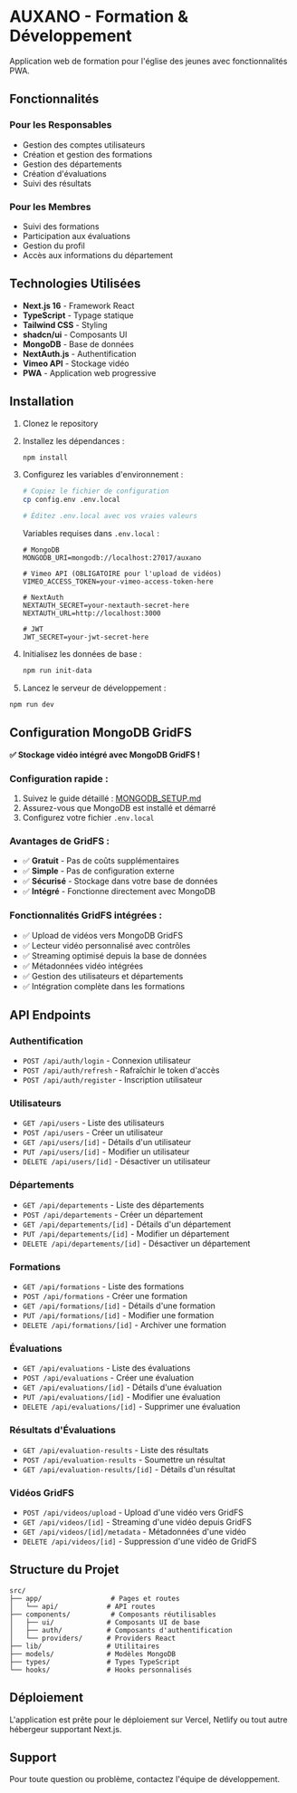# AUXANO - Formation & Développement

Application web de formation pour l'église des jeunes avec fonctionnalités PWA.

## Fonctionnalités

### Pour les Responsables
- Gestion des comptes utilisateurs
- Création et gestion des formations
- Gestion des départements
- Création d'évaluations
- Suivi des résultats

### Pour les Membres
- Suivi des formations
- Participation aux évaluations
- Gestion du profil
- Accès aux informations du département

## Technologies Utilisées

- **Next.js 16** - Framework React
- **TypeScript** - Typage statique
- **Tailwind CSS** - Styling
- **shadcn/ui** - Composants UI
- **MongoDB** - Base de données
- **NextAuth.js** - Authentification
- **Vimeo API** - Stockage vidéo
- **PWA** - Application web progressive

## Installation

1. Clonez le repository
2. Installez les dépendances :
   ```bash
   npm install
   ```

3. Configurez les variables d'environnement :
   ```bash
   # Copiez le fichier de configuration
   cp config.env .env.local
   
   # Éditez .env.local avec vos vraies valeurs
   ```
   
   Variables requises dans `.env.local` :
   ```env
   # MongoDB
   MONGODB_URI=mongodb://localhost:27017/auxano
   
   # Vimeo API (OBLIGATOIRE pour l'upload de vidéos)
   VIMEO_ACCESS_TOKEN=your-vimeo-access-token-here
   
   # NextAuth
   NEXTAUTH_SECRET=your-nextauth-secret-here
   NEXTAUTH_URL=http://localhost:3000
   
   # JWT
   JWT_SECRET=your-jwt-secret-here
   ```

5. Initialisez les données de base :
   ```bash
   npm run init-data
   ```

6. Lancez le serveur de développement :
```bash
npm run dev
   ```

## Configuration MongoDB GridFS

**✅ Stockage vidéo intégré avec MongoDB GridFS !**

### Configuration rapide :
1. Suivez le guide détaillé : [MONGODB_SETUP.md](./MONGODB_SETUP.md)
2. Assurez-vous que MongoDB est installé et démarré
3. Configurez votre fichier `.env.local`

### Avantages de GridFS :
- ✅ **Gratuit** - Pas de coûts supplémentaires
- ✅ **Simple** - Pas de configuration externe
- ✅ **Sécurisé** - Stockage dans votre base de données
- ✅ **Intégré** - Fonctionne directement avec MongoDB

### Fonctionnalités GridFS intégrées :
- ✅ Upload de vidéos vers MongoDB GridFS
- ✅ Lecteur vidéo personnalisé avec contrôles
- ✅ Streaming optimisé depuis la base de données
- ✅ Métadonnées vidéo intégrées
- ✅ Gestion des utilisateurs et départements
- ✅ Intégration complète dans les formations

## API Endpoints

### Authentification
- `POST /api/auth/login` - Connexion utilisateur
- `POST /api/auth/refresh` - Rafraîchir le token d'accès
- `POST /api/auth/register` - Inscription utilisateur

### Utilisateurs
- `GET /api/users` - Liste des utilisateurs
- `POST /api/users` - Créer un utilisateur
- `GET /api/users/[id]` - Détails d'un utilisateur
- `PUT /api/users/[id]` - Modifier un utilisateur
- `DELETE /api/users/[id]` - Désactiver un utilisateur

### Départements
- `GET /api/departements` - Liste des départements
- `POST /api/departements` - Créer un département
- `GET /api/departements/[id]` - Détails d'un département
- `PUT /api/departements/[id]` - Modifier un département
- `DELETE /api/departements/[id]` - Désactiver un département

### Formations
- `GET /api/formations` - Liste des formations
- `POST /api/formations` - Créer une formation
- `GET /api/formations/[id]` - Détails d'une formation
- `PUT /api/formations/[id]` - Modifier une formation
- `DELETE /api/formations/[id]` - Archiver une formation

### Évaluations
- `GET /api/evaluations` - Liste des évaluations
- `POST /api/evaluations` - Créer une évaluation
- `GET /api/evaluations/[id]` - Détails d'une évaluation
- `PUT /api/evaluations/[id]` - Modifier une évaluation
- `DELETE /api/evaluations/[id]` - Supprimer une évaluation

### Résultats d'Évaluations
- `GET /api/evaluation-results` - Liste des résultats
- `POST /api/evaluation-results` - Soumettre un résultat
- `GET /api/evaluation-results/[id]` - Détails d'un résultat

### Vidéos GridFS
- `POST /api/videos/upload` - Upload d'une vidéo vers GridFS
- `GET /api/videos/[id]` - Streaming d'une vidéo depuis GridFS
- `GET /api/videos/[id]/metadata` - Métadonnées d'une vidéo
- `DELETE /api/videos/[id]` - Suppression d'une vidéo de GridFS

## Structure du Projet

```
src/
├── app/                 # Pages et routes
│   └── api/            # API routes
├── components/          # Composants réutilisables
│   ├── ui/             # Composants UI de base
│   ├── auth/           # Composants d'authentification
│   └── providers/      # Providers React
├── lib/                # Utilitaires
├── models/             # Modèles MongoDB
├── types/              # Types TypeScript
└── hooks/              # Hooks personnalisés
```

## Déploiement

L'application est prête pour le déploiement sur Vercel, Netlify ou tout autre hébergeur supportant Next.js.

## Support

Pour toute question ou problème, contactez l'équipe de développement.